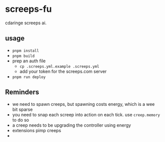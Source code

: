 # screeps-fu

cdaringe screeps ai.

## usage

- `pnpm install`
- `pnpm build`
- prep an auth file
  - `cp .screeps.yml.example .screeps.yml`
  - add your token for the screeps.com server
- `pnpm run deploy`

## Reminders

- we need to spawn creeps, but spawning costs energy, which is a wee bit sparse
- you need to snap each screep into action on each tick. use `creep.memory` to do so
- a creep needs to be upgrading the controller using energy
- extensions pimp creeps
-
